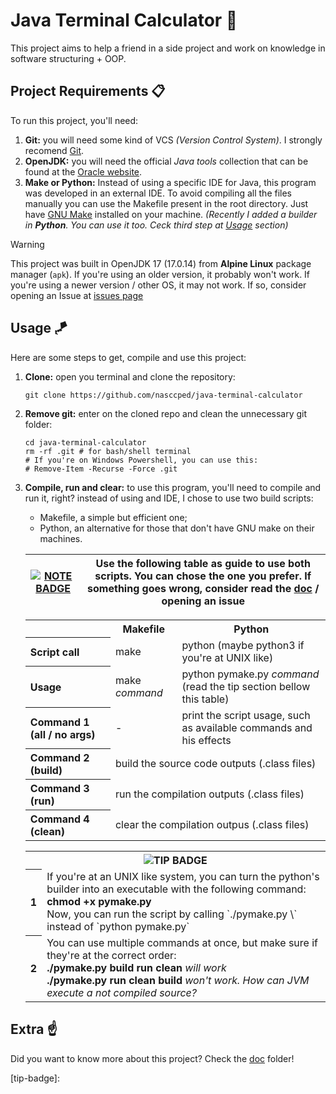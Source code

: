 Java Terminal Calculator 🧮
==========================

This project aims to help a friend in a side project and work on
knowledge in software structuring + OOP.

Project Requirements 📋
----------------------

To run this project, you'll need:

1. **Git:** you will need some kind of VCS
   _(Version Control System)_. I strongly recomend
   [Git][git-website].
2. **OpenJDK:** you will need the official _Java tools_ collection
   that can be found at the [Oracle website][oracle-website].
3. **Make or Python:** Instead of using a specific IDE for Java, this
   program was developed in an external IDE. To avoid compiling all
   the files manually you can use the Makefile present in the root
   directory. Just have [GNU Make][gnu-make-website] installed on
   your machine. _(Recently I added a builder in **Python**. You can
   use it too. Ceck third step at [Usage](#usage-) section)_

> [!WARNING]
> 
> This project was built in OpenJDK 17 (17.0.14) from
> **Alpine Linux** package manager (`apk`). If you're using an older
> version, it probably won't work. If you're using a newer version /
> other OS, it may not work. If so, consider opening an Issue at
> [issues page][issue-page]

Usage 🪁
-------

Here are some steps to get, compile and use this project:

1. **Clone:** open you terminal and clone the repository:
   ```shell
   git clone https://github.com/nasccped/java-terminal-calculator
   ```

2. **Remove git:** enter on the cloned repo and clean the unnecessary git
   folder:
   ```shell
   cd java-terminal-calculator
   rm -rf .git # for bash/shell terminal
   # If you're on Windows Powershell, you can use this:
   # Remove-Item -Recurse -Force .git
   ```

3. **Compile, run and clear:** to use this program, you'll need to
   compile and run it, right? instead of using and IDE, I chose
   to use two build scripts:
   - Makefile, a simple but efficient one;
   - Python, an alternative for those that don't have GNU make on
     their machines.

   | [![NOTE BADGE][note-badge]](#) | Use the following table as guide to use both scripts. You can chose the one you prefer. If something goes wrong, consider read the [doc][doc-readme] / opening an issue |
   |-|-|


   <table>
      <tr>
         <th>        </th>
         <th>Makefile</th>
         <th>Python  </th>
      </tr>
      <tr>
        <th align="left">Script call</th>
          <td>make                                         </td>
          <td>python (maybe python3 if you're at UNIX like)</td>
      </tr>
      <tr>
        <th align="left">Usage</th>
          <td>make <i>command</i>                                                     </td>
          <td>python pymake.py <i>command</i> (read the tip section bellow this table)</td>
      </tr>
      <tr>
         <th align="left">Command 1 (all / no args)</th>
           <td> -                                                                </td>
           <td>print the script usage, such as available commands and his effects</td>
      </tr>
      <tr>
         <th align="left">Command 2 (build)</th>
           <td colspan="2">build the source code outputs (.class files)</td>
      </tr>
      <tr>
         <th align="left">Command 3 (run)</th>
           <td colspan="2">run the compilation outputs (.class files)</td>
      </tr>
      <tr>
         <th align="left">Command 4 (clean)</th>
           <td colspan="2">clear the compilation outpus (.class files)</td>
      </tr>
   </table>

   <table>
      <tr>
         <th colspan="2" align="center"><img alt="TIP BADGE" src="https://img.shields.io/badge/tip-238636?style=for-the-badge"></th>
      <tr>
      <tr>
         <th>1</th>
         <td>
            If you're at an UNIX like system, you can turn the
            python's builder into an executable with the following command:</br>
            <strong>chmod +x pymake.py</strong></br>
            Now, you can run the script by calling
            `./pymake.py \<arg\>` instead of `python pymake.py`
         </td>
      </tr>
      <tr>
         <th>2</th>
         <td>
            You can use multiple commands at once, but make sure if
            they're at the correct order:</br>
            <strong>./pymake.py build run clean</strong>
            <i>will work</i></br>
            <strong>./pymake.py run clean build</strong>
            <i>won't work. How can JVM execute a not compiled source?</i>
         </td>
      </tr>
   </table>

Extra ☝️
-------

Did you want to know more about this project? Check the
[doc][doc-readme] folder!

<!-- links -->
[git-website]: https://git-scm.com/
[oracle-website]: https://www.oracle.com/
[gnu-make-website]: https://www.gnu.org/software/make/
[issue-page]: https://github.com/nasccped/java-terminal-calculator/issues
[doc-readme]: https://github.com/nasccped/java-terminal-calculator/blob/main/doc/doc-README.md

<!-- badges -->
[note-badge]: https://img.shields.io/badge/note-1F6FEB?style=for-the-badge
[tip-badge]: 
